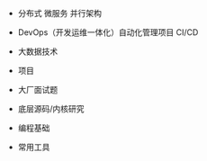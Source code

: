 <!-- 侧边栏-目录 -->

* 分布式 微服务 并行架构

* DevOps（开发运维一体化）自动化管理项目 CI/CD

* 大数据技术

* 项目

* 大厂面试题

* 底层源码/内核研究

* 编程基础

* 常用工具
